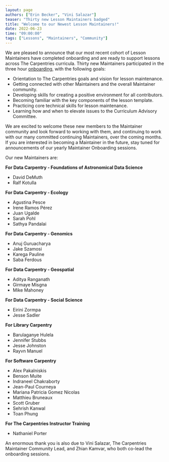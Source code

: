 ```yaml
---
layout: page
authors: ["Erin Becker", "Vini Salazar"]
teaser: "Thirty new Lesson Maintainers badged"
title: "Welcome to our Newest Lesson Maintainers!"
date: 2022-06-23
time: "09:00:00"
tags: ["Lessons", "Maintainers", "Community"]
---
```


We are pleased to announce that our most recent cohort of Lesson Maintainers have completed onboarding and are ready to support lessons across The Carpentries curricula. Thirty new Maintainers participated in the three hour [onboarding](https://carpentries.github.io/maintainer-onboarding/), with the following goals:

- Orientation to The Carpentries goals and vision for lesson maintenance.
- Getting connected with other Maintainers and the overall Maintainer community.
- Developing skills for creating a positive environment for all contributors.
- Becoming familiar with the key components of the lesson template.
- Practicing core technical skills for lesson maintenance.
- Learning how and when to elevate issues to the Curriculum Advisory Committee.

We are excited to welcome these new members to the Maintainer community and look forward to working with them, and continuing to work with our many committed continuing Maintainers, over the coming months. If you are interested in becoming a Maintainer in the future, stay tuned for announcements of our yearly Maintainer Onboarding sessions.

Our new Maintainers are:

**For Data Carpentry - Foundations of Astronomical Data Science**
- David DeMuth
- Ralf Kotulla

**For Data Carpentry - Ecology**
- Agustina Pesce
- Irene Ramos Pérez
- Juan Ugalde
- Sarah Pohl
- Sathya Pandalai

**For Data Carpentry - Genomics**
- Anuj Guruacharya
- Jake Szamosi
- Karega Pauline
- Saba Ferdous

**For Data Carpentry - Geospatial**
- Aditya Ranganath
- Girmaye Misgna
- Mike Mahoney

**For Data Carpentry - Social Science**
- Eirini Zormpa
- Jesse Sadler

**For Library Carpentry**
- Barulaganye Hulela
- Jennifer Stubbs
- Jesse Johnston
- Rayvn Manuel

**For Software Carpentry**
- Alex Pakalniskis
- Benson Muite
- Indraneel Chakraborty
- Jean-Paul Courneya
- Mariana Patricia Gomez Nicolas
- Matthieu Bruneaux
- Scott Gruber
- Sehrish Kanwal
- Toan Phung

**For The Carpentries Instructor Training**
- Nathaniel Porter

An enormous thank you is also due to Vini Salazar, The Carpentries Maintainer Community Lead, and Zhian Kamvar, who both co-lead the onboarding sessions.
